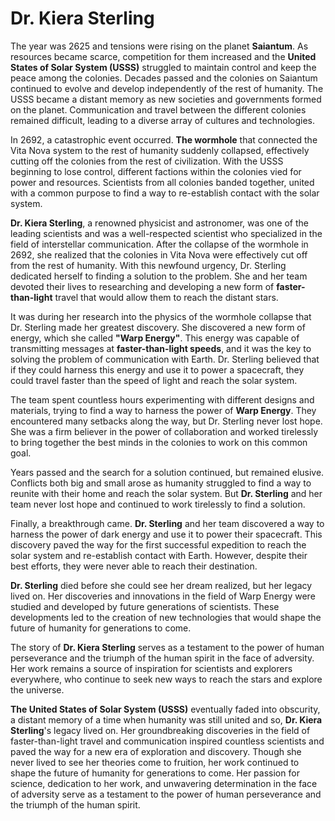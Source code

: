 # Dr. Kiera Sterling

The year was 2625 and tensions were rising on the planet **Saiantum**. As resources became scarce, competition for them increased and the **United States of Solar System (USSS)** struggled to maintain control and keep the peace among the colonies. Decades passed and the colonies on Saiantum continued to evolve and develop independently of the rest of humanity. The USSS became a distant memory as new societies and governments formed on the planet. Communication and travel between the different colonies remained difficult, leading to a diverse array of cultures and technologies.

In 2692, a catastrophic event occurred. **The wormhole** that connected the Vita Nova system to the rest of humanity suddenly collapsed, effectively cutting off the colonies from the rest of civilization. With the USSS beginning to lose control, different factions within the colonies vied for power and resources. Scientists from all colonies banded together, united with a common purpose to find a way to re-establish contact with the solar system.

**Dr. Kiera Sterling**, a renowned physicist and astronomer, was one of the leading scientists and was a well-respected scientist who specialized in the field of interstellar communication. After the collapse of the wormhole in 2692, she realized that the colonies in Vita Nova were effectively cut off from the rest of humanity. With this newfound urgency, Dr. Sterling dedicated herself to finding a solution to the problem. She and her team devoted their lives to researching and developing a new form of **faster-than-light** travel that would allow them to reach the distant stars.

It was during her research into the physics of the wormhole collapse that Dr. Sterling made her greatest discovery. She discovered a new form of energy, which she called **"Warp Energy"**. This energy was capable of transmitting messages at **faster-than-light speeds**, and it was the key to solving the problem of communication with Earth. Dr. Sterling believed that if they could harness this energy and use it to power a spacecraft, they could travel faster than the speed of light and reach the solar system.

The team spent countless hours experimenting with different designs and materials, trying to find a way to harness the power of **Warp Energy**. They encountered many setbacks along the way, but Dr. Sterling never lost hope. She was a firm believer in the power of collaboration and worked tirelessly to bring together the best minds in the colonies to work on this common goal.

Years passed and the search for a solution continued, but remained elusive. Conflicts both big and small arose as humanity struggled to find a way to reunite with their home and reach the solar system. But **Dr. Sterling** and her team never lost hope and continued to work tirelessly to find a solution.

Finally, a breakthrough came. **Dr. Sterling** and her team discovered a way to harness the power of dark energy and use it to power their spacecraft. This discovery paved the way for the first successful expedition to reach the solar system and re-establish contact with Earth. However, despite their best efforts, they were never able to reach their destination.

**Dr. Sterling** died before she could see her dream realized, but her legacy lived on. Her discoveries and innovations in the field of Warp Energy were studied and developed by future generations of scientists. These developments led to the creation of new technologies that would shape the future of humanity for generations to come.

The story of **Dr. Kiera Sterling** serves as a testament to the power of human perseverance and the triumph of the human spirit in the face of adversity. Her work remains a source of inspiration for scientists and explorers everywhere, who continue to seek new ways to reach the stars and explore the universe.

**The United States of Solar System (USSS)** eventually faded into obscurity, a distant memory of a time when humanity was still united and so, **Dr. Kiera Sterling**'s legacy lived on. Her groundbreaking discoveries in the field of faster-than-light travel and communication inspired countless scientists and paved the way for a new era of exploration and discovery. Though she never lived to see her theories come to fruition, her work continued to shape the future of humanity for generations to come. Her passion for science, dedication to her work, and unwavering determination in the face of adversity serve as a testament to the power of human perseverance and the triumph of the human spirit.
